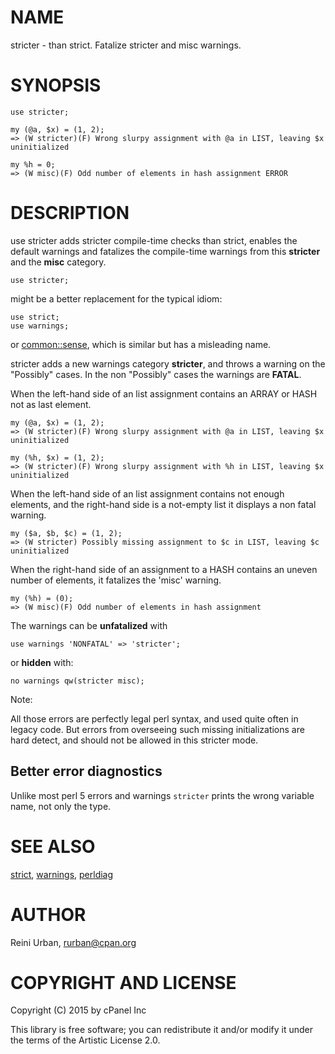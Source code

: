 # NAME

stricter - than strict. Fatalize stricter and misc warnings.

# SYNOPSIS

    use stricter;

    my (@a, $x) = (1, 2);
    => (W stricter)(F) Wrong slurpy assignment with @a in LIST, leaving $x uninitialized

    my %h = 0;
    => (W misc)(F) Odd number of elements in hash assignment ERROR

# DESCRIPTION

use stricter adds stricter compile-time checks than strict, enables
the default warnings and fatalizes the compile-time warnings from this
**stricter** and the **misc** category.

    use stricter;

might be a better replacement for the typical idiom:

    use strict;
    use warnings;

or [common::sense](https://metacpan.org/pod/common::sense), which is similar but has a misleading name.

stricter adds a new warnings category **stricter**, and throws a warning
on the "Possibly" cases. In the non "Possibly" cases the warnings are **FATAL**.

When the left-hand side of an list assignment contains an ARRAY or HASH
not as last element.

    my (@a, $x) = (1, 2);
    => (W stricter)(F) Wrong slurpy assignment with @a in LIST, leaving $x uninitialized

    my (%h, $x) = (1, 2);
    => (W stricter)(F) Wrong slurpy assignment with %h in LIST, leaving $x uninitialized

When the left-hand side of an list assignment contains not enough elements,
and the right-hand side is a not-empty list it displays a non fatal warning.

    my ($a, $b, $c) = (1, 2);
    => (W stricter) Possibly missing assignment to $c in LIST, leaving $c uninitialized

When the right-hand side of an assignment to a HASH contains an uneven
number of elements, it fatalizes the 'misc' warning.

    my (%h) = (0);
    => (W misc)(F) Odd number of elements in hash assignment

The warnings can be **unfatalized** with

    use warnings 'NONFATAL' => 'stricter';

or **hidden** with:

    no warnings qw(stricter misc);

Note:

All those errors are perfectly legal perl syntax, and used quite often in
legacy code. But errors from overseeing such missing initializations are hard
detect, and should not be allowed in this stricter mode.

## Better error diagnostics

Unlike most perl 5 errors and warnings `stricter` prints the wrong
variable name, not only the type.

# SEE ALSO

[strict](https://metacpan.org/pod/strict), [warnings](https://metacpan.org/pod/warnings), [perldiag](https://metacpan.org/pod/perldiag)

# AUTHOR

Reini Urban, <rurban@cpan.org>

# COPYRIGHT AND LICENSE

Copyright (C) 2015 by cPanel Inc

This library is free software; you can redistribute it and/or modify
it under the terms of the Artistic License 2.0.
